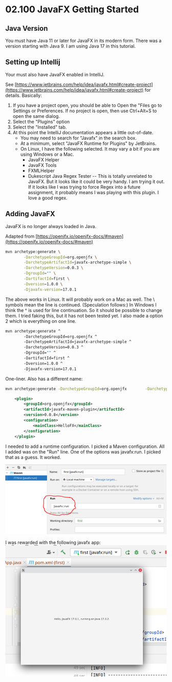 # 02.100 JavaFX Getting Started

## Java Version

You must have Java 11 or later for JavaFX in its modern form.  There was a version starting with Java 9.  I am using Java 17 in this tutorial.

## Setting up Intellij

Your must also have JavaFX enabled in IntelliJ.

See [https://www.jetbrains.com/help/idea/javafx.html#create-project](https://www.jetbrains.com/help/idea/javafx.html#create-project) for details.  Basically:

1. If you have a project open, you should be able to Open the "Files go to Settings or Preferences.  If no project is open, then use Ctrl+Alt+S to open the same dialog.
2. Select the "Plugins" option
3. Select the "Installed" tab.
4. At this point the IntelliJ documentation appears a little out-of-date.
   * You may need to search for "Javafx" in the search box.
   * At a minimum, select "JavaFX Runtime for Plugins" by JetBrains.
   * On Linux, I have the following selected.  It may vary a bit if you are using Windows or a Mac.
     * JavaFX Helper
     * JavaFX Tools
     * FXMLHelper
     * Dukescript Java Regex Tester -- This is totally unrelated to JavaFX.  But it looks like it could be very handy.  I am trying it out.  If it looks like I was trying to force Regex into a future assignment, it probably means I was playing with this plugin.  I love a good regex.

## Adding JavaFX

JavaFX is no longer always loaded in Java.  

Adapted from [https://openjfx.io/openjfx-docs/#maven](https://openjfx.io/openjfx-docs/#maven)

```bash
mvn archetype:generate \
        -DarchetypeGroupId=org.openjfx \
        -DarchetypeArtifactId=javafx-archetype-simple \
        -DarchetypeVersion=0.0.3 \
        -DgroupId="" \
        -DartifactId=first \
        -Dversion=1.0.0 \
        -Djavafx-version=17.0.1
```        
The above works in Linux.  It will probably work on a Mac as well.  The \ symbols mean the line is continued.  (Speculation follows:)  In Windows I think the ^ is used for line continuation.  So it should be possible to change them.  I tried faking this, but it has not been tested yet.  I also made a option 2 which is everything on one line.

```bash
mvn archetype:generate ^
        -DarchetypeGroupId=org.openjfx ^
        -DarchetypeArtifactId=javafx-archetype-simple ^
        -DarchetypeVersion=0.0.3 ^
        -DgroupId="" ^
        -DartifactId=first ^
        -Dversion=1.0.0 ^
        -Djavafx-version=17.0.1
```
One-liner.  Also has a different name:
```bash
mvn archetype:generate -DarchetypeGroupId=org.openjfx        -DarchetypeArtifactId=javafx-archetype-simple -DarchetypeVersion=0.0.3 -DgroupId="" -DartifactId=first -Dversion=1.0.0 -Djavafx-version=17.0.1
```     


```xml
    <plugin>
        <groupId>org.openjfx</groupId>
        <artifactId>javafx-maven-plugin</artifactId>
        <version>0.0.8</version>
        <configuration>
            <mainClass>HelloFX</mainClass>
        </configuration>
    </plugin>
```



I needed to add a runtime configuration. I picked a Maven configuration. All I added was on the "Run" line.  One of the options was javafx:run.  I picked that as a guess.  It worked.

![Adding a runtime configuration](images/runConfiguration.png)

I was rewarded with the following javafx app: ![Running JavaFX program](images/running.png)







